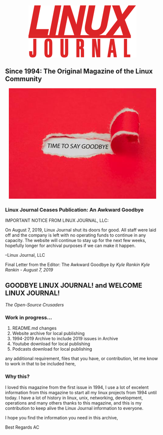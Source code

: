 <p align="center">
  <img src="https://raw.githubusercontent.com/acastroy/linuxjournal/master/img/Linux_Journal_ljlogo.png" alt="LINUX JOURNAL Since 1994: The Original Magazine of the Linux Community">
</p>

## Since 1994: The Original Magazine of the Linux Community

<p align="center">
<img src="https://raw.githubusercontent.com/acastroy/linuxjournal/master/img/Linux_Journal_bigstock-Torn-Red-Paper-Revealing-The-W-294597019_0.jpg" alt="TIME TO SAY GOODBYE">
</p>

### Linux Journal Ceases Publication: An Awkward Goodbye

IMPORTANT NOTICE FROM LINUX JOURNAL, LLC:

On August 7, 2019, Linux Journal shut its doors for good. All staff were laid off and the company is left with no operating funds to continue in any capacity. The website will continue to stay up for the next few weeks, hopefully longer for archival purposes if we can make it happen.

–Linux Journal, LLC

Final Letter from the Editor: The Awkward Goodbye
_by Kyle Rankin_
_Kyle Rankin - August 7, 2019_

## GOODBYE LINUX JOURNAL! and WELCOME LINUX JOURNAL!
_The Open-Source Crusaders_


### Work in progress...
1. README.md changes
2. Website archive for local publishing
3. 1994-2019 Archive to include 2019 issues in Archive
4. Youtube download for local publishing
5. Podcasts download for local publishing

any additional requirement, files that you have, or contribution, let me know to work in that to be included here,

### Why this?
I loved this magazine from the first issue in 1994, I use a lot of excelent information from this magazine to start all my linux projects from 1994 until today.
I have a lot of history in linux, unix, networking, development, operations and many others thanks to this magazine, and this is my contribution to keep alive the Linux Journal information to everyone.

I hope you find the information you need in this archive,

Best Regards
AC
